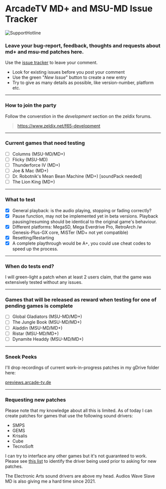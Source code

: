 # ArcadeTV MD+ and MSU-MD Issue Tracker

![SupportHotline](https://github.com/ArcadeTV/msuplus-tracker/blob/main/support.png)

### Leave your bug-report, feedback, thoughts and requests about md+ and msu-md patches here.

Use the [issue tracker](https://github.com/ArcadeTV/msuplus-tracker/issues) to leave your comment. 
* Look for existing issues before you post your comment
* Use the green "*New Issue*" button to create a new entry
* Try to give as many details as possible, like version-number, platform etc.

---

### How to join the party

Follow the converstion in the *development* section on the zeldix forums.

> https://www.zeldix.net/f65-development

---

### Current games that need testing

* [ ] Columns (MSU-MD/MD+)
* [ ] Flicky (MSU-MD)
* [ ] Thunderforce IV (MD+)
* [ ] Joe & Mac (MD+)
* [ ] Dr. Robotnik's Mean Bean Machine (MD+) [soundPack needed]
* [ ] The Lion King (MD+)

---

### What to test

* [x] General playback: is the audio playing, stopping or fading correctly?
* [x] Pause function, may not be implemented yet in beta versions. Playback pausing/resuming should be identical to the original game's behaviour.
* [x] Different platforms: MegaSD, Mega Everdrive Pro, RetroArch /w Genesis-Plus-GX core, MiSTer (MD+ not yet compatible)
* [x] Resetting/Restarting
* [x] A complete playthrough would be A+, you could use cheat codes to speed up the process.

---

### When do tests end?

I will green-light a patch when at least 2 users claim, that the game was extensively tested without any issues.

---

### Games that will be released as reward when testing for one of pending games is complete

* [ ] Global Gladiators (MSU-MD/MD+)
* [ ] The Jungle Book (MSU-MD/MD+)
* [ ] Aladdin (MSU-MD/MD+)
* [ ] Ristar (MSU-MD/MD+)
* [ ] Dynamite Headdy (MSU-MD/MD+)

---

### Sneek Peeks

I'll drop recordings of current work-in-progress patches in my gDrive folder here:

[previews.arcade-tv.de](http://previews.arcade-tv.de)

---

### Requesting new patches

Please note that my knowledge about all this is limited. As of today I can create patches for games that use the following sound drivers:
* SMPS
* GEMS
* Krisalis
* Cube
* TecnoSoft

I can try to interface any other games but it's not guaranteed to work. Please see [this list](https://gdri.smspower.org/wiki/index.php/Mega_Drive/Genesis_Sound_Driver_List) to identify the driver being used prior to asking for new patches.

The Electronic Arts sound drivers are above my head. Audios Wave Slave MD is also giving me a hard time since 2021.
